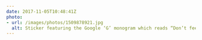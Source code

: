 ```yaml
---
date: 2017-11-05T10:48:41Z
photo:
- url: /images/photos/1509878921.jpg
  alt: Sticker featuring the Google ‘G’ monogram which reads “Don’t feed the dictator”.
---
```

